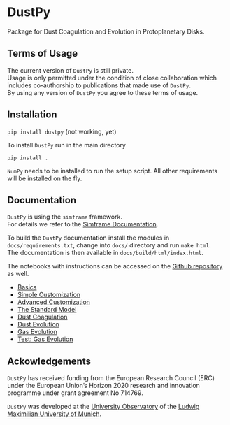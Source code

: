 # DustPy

Package for Dust Coagulation and Evolution in Protoplanetary Disks.

## Terms of Usage

The current version of `DustPy` is still private.  
Usage is only permitted under the condition of close collaboration which includes co-authorship to publications that made use of `DustPy`.  
By using any version of `DustPy` you agree to these terms of usage.

## Installation

`pip install dustpy` (not working, yet)

To install `DustPy` run in the main directory

`pip install .`

`NumPy` needs to be installed to run the setup script. All other requirements will be installed on the fly.

## Documentation

`DustPy` is using the `simframe` framework.  
For details we refer to the [Simframe Documentation](https://simframe.rtfd.io/).

To build the `DustPy` documentation install the modules in `docs/requirements.txt`, change into `docs/` directory and run `make html`.  
The documentation is then available in `docs/build/html/index.html`.

The notebooks with instructions can be accessed on the [Github repository](https://github.com/stammler/dustpy) as well.

* [Basics](https://github.com/stammler/dustpy/blob/master/examples/1_basics.ipynb)
* [Simple Customization](https://github.com/stammler/dustpy/blob/master/examples/2_simple_customization.ipynb)
* [Advanced Customization](https://github.com/stammler/dustpy/blob/master/examples/3_advanced_customization.ipynb)
* [The Standard Model](https://github.com/stammler/dustpy/blob/master/examples/4_standard_model.ipynb)
* [Dust Coagulation](https://github.com/stammler/dustpy/blob/master/examples/5_dust_coagulation.ipynb)
* [Dust Evolution](https://github.com/stammler/dustpy/blob/master/examples/6_dust_evolution.ipynb)
* [Gas Evolution](https://github.com/stammler/dustpy/blob/master/examples/7_gas_evolution.ipynb)
* [Test: Gas Evolution](https://github.com/stammler/dustpy/blob/master/examples/8_test_gas_evolution.ipynb)

## Ackowledgements

`DustPy` has received funding from the European Research Council (ERC) under the European Union’s Horizon 2020 research and innovation programme under grant agreement No 714769.

`DustPy` was developed at the [University Observatory](https://www.usm.uni-muenchen.de/index_en.php) of the [Ludwig Maximilian University of Munich](https://www.en.uni-muenchen.de/index.html).
